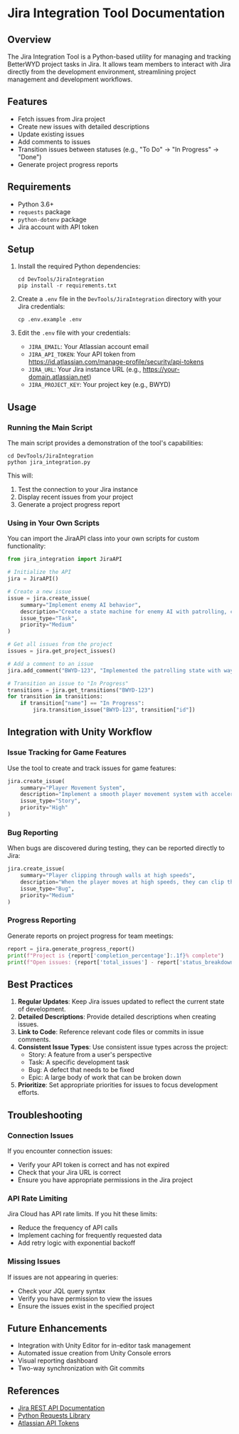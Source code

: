 # Jira Integration Tool Documentation

## Overview

The Jira Integration Tool is a Python-based utility for managing and tracking BetterWYD project tasks in Jira. It allows team members to interact with Jira directly from the development environment, streamlining project management and development workflows.

## Features

- Fetch issues from Jira project 
- Create new issues with detailed descriptions
- Update existing issues
- Add comments to issues
- Transition issues between statuses (e.g., "To Do" → "In Progress" → "Done")
- Generate project progress reports

## Requirements

- Python 3.6+
- `requests` package
- `python-dotenv` package
- Jira account with API token

## Setup

1. Install the required Python dependencies:
   ```
   cd DevTools/JiraIntegration
   pip install -r requirements.txt
   ```

2. Create a `.env` file in the `DevTools/JiraIntegration` directory with your Jira credentials:
   ```
   cp .env.example .env
   ```

3. Edit the `.env` file with your credentials:
   - `JIRA_EMAIL`: Your Atlassian account email
   - `JIRA_API_TOKEN`: Your API token from https://id.atlassian.com/manage-profile/security/api-tokens
   - `JIRA_URL`: Your Jira instance URL (e.g., https://your-domain.atlassian.net)
   - `JIRA_PROJECT_KEY`: Your project key (e.g., BWYD)

## Usage

### Running the Main Script

The main script provides a demonstration of the tool's capabilities:

```
cd DevTools/JiraIntegration
python jira_integration.py
```

This will:
1. Test the connection to your Jira instance
2. Display recent issues from your project
3. Generate a project progress report

### Using in Your Own Scripts

You can import the JiraAPI class into your own scripts for custom functionality:

```python
from jira_integration import JiraAPI

# Initialize the API
jira = JiraAPI()

# Create a new issue
issue = jira.create_issue(
    summary="Implement enemy AI behavior",
    description="Create a state machine for enemy AI with patrolling, chasing, and attacking states.",
    issue_type="Task",
    priority="Medium"
)

# Get all issues from the project
issues = jira.get_project_issues()

# Add a comment to an issue
jira.add_comment("BWYD-123", "Implemented the patrolling state with waypoint system.")

# Transition an issue to "In Progress"
transitions = jira.get_transitions("BWYD-123")
for transition in transitions:
    if transition["name"] == "In Progress":
        jira.transition_issue("BWYD-123", transition["id"])
```

## Integration with Unity Workflow

### Issue Tracking for Game Features

Use the tool to create and track issues for game features:

```python
jira.create_issue(
    summary="Player Movement System",
    description="Implement a smooth player movement system with acceleration and deceleration.",
    issue_type="Story",
    priority="High"
)
```

### Bug Reporting

When bugs are discovered during testing, they can be reported directly to Jira:

```python
jira.create_issue(
    summary="Player clipping through walls at high speeds",
    description="When the player moves at high speeds, they can clip through thin walls. Steps to reproduce: 1. Use speed boost powerup 2. Run directly into a thin wall.",
    issue_type="Bug",
    priority="Medium"
)
```

### Progress Reporting

Generate reports on project progress for team meetings:

```python
report = jira.generate_progress_report()
print(f"Project is {report['completion_percentage']:.1f}% complete")
print(f"Open issues: {report['total_issues'] - report['status_breakdown'].get('Done', 0)}")
```

## Best Practices

1. **Regular Updates**: Keep Jira issues updated to reflect the current state of development.
2. **Detailed Descriptions**: Provide detailed descriptions when creating issues.
3. **Link to Code**: Reference relevant code files or commits in issue comments.
4. **Consistent Issue Types**: Use consistent issue types across the project:
   - Story: A feature from a user's perspective
   - Task: A specific development task
   - Bug: A defect that needs to be fixed
   - Epic: A large body of work that can be broken down
5. **Prioritize**: Set appropriate priorities for issues to focus development efforts.

## Troubleshooting

### Connection Issues

If you encounter connection issues:
- Verify your API token is correct and has not expired
- Check that your Jira URL is correct
- Ensure you have appropriate permissions in the Jira project

### API Rate Limiting

Jira Cloud has API rate limits. If you hit these limits:
- Reduce the frequency of API calls
- Implement caching for frequently requested data
- Add retry logic with exponential backoff

### Missing Issues

If issues are not appearing in queries:
- Check your JQL query syntax
- Verify you have permission to view the issues
- Ensure the issues exist in the specified project

## Future Enhancements

- Integration with Unity Editor for in-editor task management
- Automated issue creation from Unity Console errors
- Visual reporting dashboard
- Two-way synchronization with Git commits

## References

- [Jira REST API Documentation](https://developer.atlassian.com/cloud/jira/platform/rest/v3/intro/)
- [Python Requests Library](https://docs.python-requests.org/)
- [Atlassian API Tokens](https://id.atlassian.com/manage-profile/security/api-tokens)